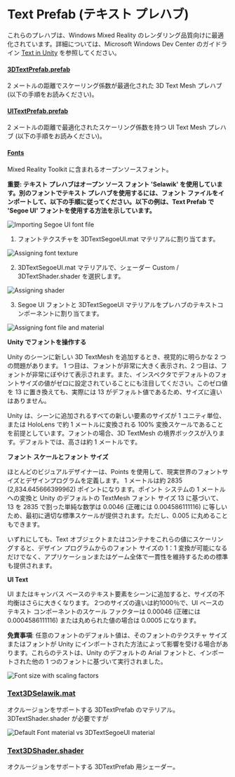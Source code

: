 # Text Prefab (テキスト プレハブ)

これらのプレハブは、Windows Mixed Reality のレンダリング品質向けに最適化されています。詳細については、Microsoft Windows Dev Center のガイドライン [Text in Unity](https://docs.microsoft.com/en-us/windows/mixed-reality/text-in-unity) を参照してください。

#### [3DTextPrefab.prefab](https://github.com/microsoft/MixedRealityToolkit-Unity/tree/mrtk_development/Assets/MixedRealityToolkit.SDK/StandardAssets/Prefabs/Text)

2 メートルの距離でスケーリング係数が最適化された 3D Text Mesh プレハブ (以下の手順をお読みください)。

#### [UITextPrefab.prefab](https://github.com/microsoft/MixedRealityToolkit-Unity/tree/mrtk_development/Assets/MixedRealityToolkit.SDK/StandardAssets/Prefabs/Text)

2 メートルの距離で最適化されたスケーリング係数を持つ UI Text Mesh プレハブ (以下の手順をお読みください)。

#### [Fonts](/Assets/MixedRealityToolkit/StandardAssets/Fonts)

Mixed Reality Toolkit に含まれるオープンソースフォント。


**重要: テキスト プレハブはオープン ソース フォント 'Selawik' を使用しています。別のフォントでテキスト プレハブを使用するには、フォント ファイルをインポートして、以下の手順に従ってください。以下の例は、Text Prefab で 'Segoe UI' フォントを使用する方法を示しています。**

![Importing Segoe UI font file](../Documentation/Images/TextPrefab/TextPrefabInstructions01.png)

1. フォントテクスチャを 3DTextSegoeUI.mat マテリアルに割り当てます。

![Assigning font texture](../Documentation/Images/TextPrefab/TextPrefabInstructions02.png)

2. 3DTextSegoeUI.mat マテリアルで、シェーダー Custom / 3DTextShader.shader を選択します。

![Assigning shader](../Documentation/Images/TextPrefab/TextPrefabInstructions03.png)

3. Segoe UI フォントと 3DTextSegoeUI マテリアルをプレハブのテキストコンポーネントに割り当てます。

![Assigning font file and material](../Documentation/Images/TextPrefab/TextPrefabInstructions04.png)

**Unity でフォントを操作する**

Unity のシーンに新しい 3D TextMesh を追加するとき、視覚的に明らかな 2 つの問題があります。 1 つ目は、フォントが非常に大きく表示され、2 つ目は、フォントが非常にぼやけて表示されます。また、インスペクタでデフォルトのフォントサイズの値がゼロに設定されていることにも注目してください。このゼロ値を 13 に置き換えても、実際には 13 がデフォルト値であるため、サイズに違いはありません。

Unity は、シーンに追加されるすべての新しい要素のサイズが 1 ユニティ単位、または HoloLens で約 1 メートルに変換される 100% 変換スケールであることを前提としています。フォントの場合、3D TextMesh の境界ボックスが入ります。デフォルトでは、高さは約 1 メートルです。

**フォント スケールとフォント サイズ**

ほとんどのビジュアルデザイナーは、Points を使用して、現実世界のフォントサイズとデザインプログラムを定義します。 1 メートルは約 2835 (2,834.645666399962) ポイントになります。ポイント システムの 1 メートルへの変換と Unity のデフォルトの TextMesh フォント サイズ 13 に基づいて、13 を 2835 で割った単純な数学は 0.0046 (正確には 0.004586111116) に等しいため、最初に適切な標準スケールが提供されます。ただし、0.005 に丸めることもできます。

いずれにしても、Text オブジェクトまたはコンテナをこれらの値にスケーリングすると、デザイン プログラムからのフォント サイズの 1：1 変換が可能になるだけでなく、アプリケーションまたはゲーム全体で一貫性を維持するための標準も提供されます。

**UI Text**

UI またはキャンバス ベースのテキスト要素をシーンに追加すると、サイズの不均衡はさらに大きくなります。 2つのサイズの違いは約1000％で、UI ベースのテキスト コンポーネントのスケール ファクターは 0.00046 (正確には 0.0004586111116) または丸められた値の場合は 0.0005 になります。
 
**免責事項**: 任意のフォントのデフォルト値は、そのフォントのテクスチャ サイズまたはフォントが Unity にインポートされた方法によって影響を受ける場合があります。これらのテストは、Unity のデフォルトの Arial フォントと、インポートされた他の 1 つのフォントに基づいて実行されました。

![Font size with scaling factors](../Documentation/Images/TextPrefab/TextPrefabInstructions07.png)

### [Text3DSelawik.mat](/Assets/MixedRealityToolkit/StandardAssets/Materials/)

オクルージョンをサポートする 3DTextPrefab のマテリアル。3DTextShader.shader が必要ですが

![Default Font material vs 3DTextSegoeUI material](../Documentation/Images/TextPrefab/TextPrefabInstructions06.png)


### [Text3DShader.shader](/Assets/MixedRealityToolkit/StandardAssets/Shaders/)

オクルージョンをサポートする 3DTextPrefab 用シェーダー。
